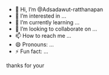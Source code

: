 - 👋 Hi, I’m @Adsadawut-ratthanapan
- 👀 I’m interested in ...
- 🌱 I’m currently learning ...
- 💞️ I’m looking to collaborate on ...
- 📫 How to reach me ...
- 😄 Pronouns: ...
- ⚡ Fun fact: ...

<!---
Adsadawut-ratthanapan/Adsadawut-ratthanapan is a ✨ special ✨ repository because its `README.md` (this file) appears on your GitHub profile.
You can click the Preview link to take a look at your changes.
--->thanks for your 


